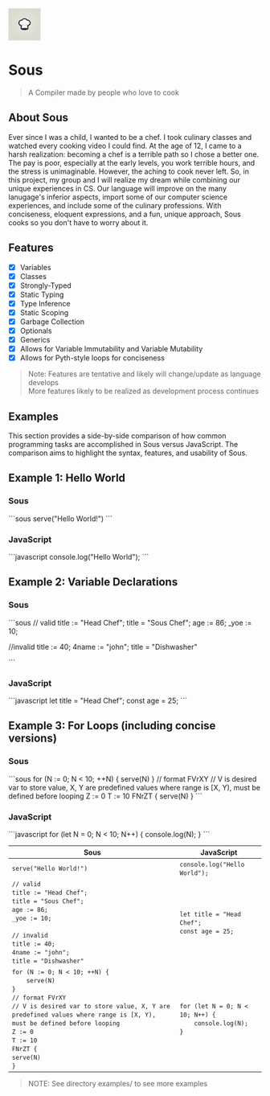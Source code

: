 <img src="./docs/sous-64.png">

# Sous

> A Compiler made by people who love to cook

## About Sous

Ever since I was a child, I wanted to be a chef. I took culinary classes and watched every cooking video I could find. At the age of 12, I came to a harsh realization: becoming a chef is a terrible path so I chose a better one. The pay is poor, especially at the early levels, you work terrible hours, and the stress is unimaginable. However, the aching to cook never left. So, in this project, my group and I will realize my dream while combining our unique experiences in CS. Our language will improve on the many lanugage's inferior aspects, import some of our computer science experiences, and include some of the culinary professions. With conciseness, eloquent expressions, and a fun, unique approach, Sous cooks so you don't have to worry about it.

## Features

- [x] Variables
- [x] Classes
- [x] Strongly-Typed
- [x] Static Typing
- [x] Type Inference
- [x] Static Scoping
- [x] Garbage Collection
- [x] Optionals
- [x] Generics
- [x] Allows for Variable Immutability and Variable Mutability
- [x] Allows for Pyth-style loops for conciseness

> Note: Features are tentative and likely will change/update as language develops <br/>
> More features likely to be realized as development process continues

## Examples

This section provides a side-by-side comparison of how common programming tasks are accomplished in Sous versus JavaScript. The comparison aims to highlight the syntax, features, and usability of Sous.

## Example 1: Hello World

### Sous

\```sous
serve("Hello World!")
\```

### JavaScript

\```javascript
console.log("Hello World");
\```

## Example 2: Variable Declarations

### Sous

\```sous
// valid
title := "Head Chef";
title = "Sous Chef";
age := 86;
\_yoe := 10;

//invalid
title := 40;
4name := "john";
title = "Dishwasher"

\```

### JavaScript

\```javascript
let title = "Head Chef";
const age = 25;
\```

## Example 3: For Loops (including concise versions)

### Sous

\```sous
for (N := 0; N < 10; ++N) {
serve(N)
}
// format FVrXY
// V is desired var to store value, X, Y are predefined values where range is [X, Y), must be defined before looping
Z := 0
T := 10
FNrZT {
serve(N)
}
\```

### JavaScript

\```javascript
for (let N = 0; N < 10; N++) {
console.log(N);
}
\```

| Sous                                                                                                                                                                                                                                                             | JavaScript                                                       |
| ---------------------------------------------------------------------------------------------------------------------------------------------------------------------------------------------------------------------------------------------------------------- | ---------------------------------------------------------------- |
| `serve("Hello World!")`                                                                                                                                                                                                                                          | `console.log("Hello World");`                                    |
| `// valid`<br>`title := "Head Chef";`<br>`title = "Sous Chef";`<br>`age := 86;`<br>`_yoe := 10;`<br><br>`// invalid`<br>`title := 40;`<br>`4name := "john";`<br>`title = "Dishwasher"`                                                                           | `let title = "Head Chef";`<br>`const age = 25;`                  |
| `for (N := 0; N < 10; ++N) {`<br>`    serve(N)`<br>`}`<br>`// format FVrXY`<br>`// V is desired var to store value, X, Y are predefined values where range is [X, Y), must be defined before looping`<br>`Z := 0`<br>`T := 10`<br>`FNrZT {`<br>`serve(N)`<br>`}` | `for (let N = 0; N < 10; N++) {`<br>`    console.log(N);`<br>`}` |

> NOTE: See directory examples/ to see more examples
